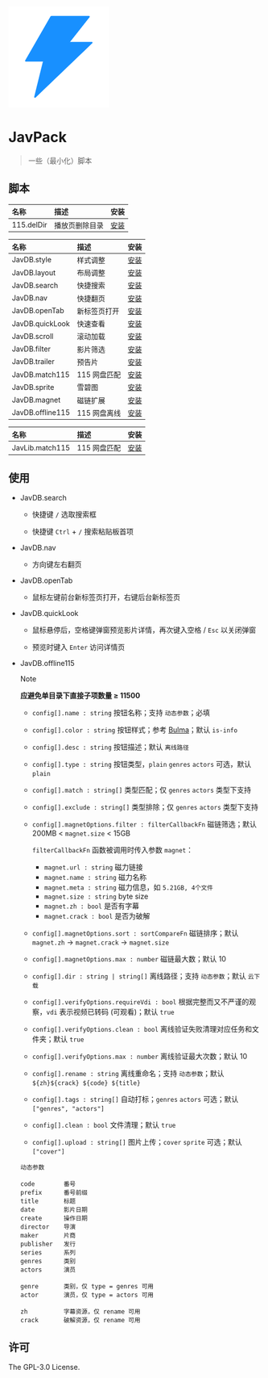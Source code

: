 ![JavPack](./assets/icon.png)

# JavPack

> 一些（最小化）脚本

## 脚本

| 名称       | 描述           | 安装                                                                         |
| :--------- | :------------- | :--------------------------------------------------------------------------- |
| 115.delDir | 播放页删除目录 | [安装](https://github.com/bolin-dev/JavPack/raw/main/115/115.delDir.user.js) |

| 名称             | 描述         | 安装                                                                                 |
| :--------------- | :----------- | :----------------------------------------------------------------------------------- |
| JavDB.style      | 样式调整     | [安装](https://github.com/bolin-dev/JavPack/raw/main/javdb/JavDB.style.user.js)      |
| JavDB.layout     | 布局调整     | [安装](https://github.com/bolin-dev/JavPack/raw/main/javdb/JavDB.layout.user.js)     |
| JavDB.search     | 快捷搜索     | [安装](https://github.com/bolin-dev/JavPack/raw/main/javdb/JavDB.search.user.js)     |
| JavDB.nav        | 快捷翻页     | [安装](https://github.com/bolin-dev/JavPack/raw/main/javdb/JavDB.nav.user.js)        |
| JavDB.openTab    | 新标签页打开 | [安装](https://github.com/bolin-dev/JavPack/raw/main/javdb/JavDB.openTab.user.js)    |
| JavDB.quickLook  | 快速查看     | [安装](https://github.com/bolin-dev/JavPack/raw/main/javdb/JavDB.quickLook.user.js)  |
| JavDB.scroll     | 滚动加载     | [安装](https://github.com/bolin-dev/JavPack/raw/main/javdb/JavDB.scroll.user.js)     |
| JavDB.filter     | 影片筛选     | [安装](https://github.com/bolin-dev/JavPack/raw/main/javdb/JavDB.filter.user.js)     |
| JavDB.trailer    | 预告片       | [安装](https://github.com/bolin-dev/JavPack/raw/main/javdb/JavDB.trailer.user.js)    |
| JavDB.match115   | 115 网盘匹配 | [安装](https://github.com/bolin-dev/JavPack/raw/main/javdb/JavDB.match115.user.js)   |
| JavDB.sprite     | 雪碧图       | [安装](https://github.com/bolin-dev/JavPack/raw/main/javdb/JavDB.sprite.user.js)     |
| JavDB.magnet     | 磁链扩展     | [安装](https://github.com/bolin-dev/JavPack/raw/main/javdb/JavDB.magnet.user.js)     |
| JavDB.offline115 | 115 网盘离线 | [安装](https://github.com/bolin-dev/JavPack/raw/main/javdb/JavDB.offline115.user.js) |

| 名称            | 描述         | 安装                                                                                 |
| :-------------- | :----------- | :----------------------------------------------------------------------------------- |
| JavLib.match115 | 115 网盘匹配 | [安装](https://github.com/bolin-dev/JavPack/raw/main/javlib/JavLib.match115.user.js) |

## 使用

- JavDB.search

  - 快捷键 `/` 选取搜索框

  - 快捷键 `Ctrl` + `/` 搜索粘贴板首项

- JavDB.nav

  - 方向键左右翻页

- JavDB.openTab

  - 鼠标左键前台新标签页打开，右键后台新标签页

- JavDB.quickLook

  - 鼠标悬停后，空格键弹窗预览影片详情，再次键入空格 / `Esc` 以关闭弹窗

  - 预览时键入 `Enter` 访问详情页

- JavDB.offline115

  > [!NOTE]
  > **应避免单目录下直接子项数量 ≥ 11500**

  - `config[].name : string` 按钮名称；支持 `动态参数`；必填

  - `config[].color : string` 按钮样式；参考 [Bulma](https://bulma.io/documentation/elements/button/#colors)；默认 `is-info`

  - `config[].desc : string` 按钮描述；默认 `离线路径`

  - `config[].type : string` 按钮类型，`plain` `genres` `actors` 可选，默认 `plain`

  - `config[].match : string[]` 类型匹配；仅 `genres` `actors` 类型下支持

  - `config[].exclude : string[]` 类型排除；仅 `genres` `actors` 类型下支持

  - `config[].magnetOptions.filter : filterCallbackFn` 磁链筛选；默认 200MB < `magnet.size` < 15GB

    `filterCallbackFn` 函数被调用时传入参数 `magnet`：

    - `magnet.url : string` 磁力链接
    - `magnet.name : string` 磁力名称
    - `magnet.meta : string` 磁力信息，如 `5.21GB, 4个文件`
    - `magnet.size : string` byte size
    - `magnet.zh : bool` 是否有字幕
    - `magnet.crack : bool` 是否为破解

  - `config[].magnetOptions.sort : sortCompareFn` 磁链排序；默认 `magnet.zh` → `magnet.crack` → `magnet.size`

  - `config[].magnetOptions.max : number` 磁链最大数；默认 10

  - `config[].dir : string | string[]` 离线路径；支持 `动态参数`；默认 `云下载`

  - `config[].verifyOptions.requireVdi : bool` 根据完整而又不严谨的观察，`vdi` 表示视频已转码 (可观看)；默认 `true`

  - `config[].verifyOptions.clean : bool` 离线验证失败清理对应任务和文件夹；默认 `true`

  - `config[].verifyOptions.max : number` 离线验证最大次数；默认 10

  - `config[].rename : string` 离线重命名；支持 `动态参数`；默认 `${zh}${crack} ${code} ${title}`

  - `config[].tags : string[]` 自动打标；`genres` `actors` 可选；默认 `["genres", "actors"]`

  - `config[].clean : bool` 文件清理；默认 `true`

  - `config[].upload : string[]` 图片上传；`cover` `sprite` 可选；默认 `["cover"]`

  ```
  动态参数

  code        番号
  prefix      番号前缀
  title       标题
  date        影片日期
  create      操作日期
  director    导演
  maker       片商
  publisher   发行
  series      系列
  genres      类别
  actors      演员

  genre       类别，仅 type = genres 可用
  actor       演员，仅 type = actors 可用

  zh          字幕资源，仅 rename 可用
  crack       破解资源，仅 rename 可用
  ```

## 许可

The GPL-3.0 License.
